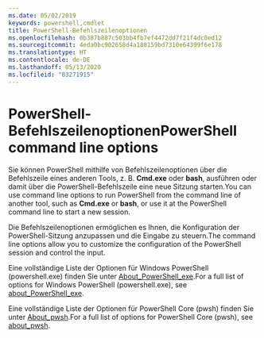 ```yaml
---
ms.date: 05/02/2019
keywords: powershell,cmdlet
title: PowerShell-Befehlszeilenoptionen
ms.openlocfilehash: 0b387b887c503bb4fb7ef4472dd7f21f4dc0ed12
ms.sourcegitcommit: 4eda0bc902658d4a188159bd7310e64399f6e178
ms.translationtype: HT
ms.contentlocale: de-DE
ms.lasthandoff: 05/13/2020
ms.locfileid: "83271915"
---
```

# <a name="powershell-command-line-options"></a><span data-ttu-id="7cdc7-103">PowerShell-Befehlszeilenoptionen</span><span class="sxs-lookup"><span data-stu-id="7cdc7-103">PowerShell command line options</span></span>

<span data-ttu-id="7cdc7-104">Sie können PowerShell mithilfe von Befehlszeilenoptionen über die Befehlszeile eines anderen Tools, z. B. **Cmd.exe** oder **bash**, ausführen oder damit über die PowerShell-Befehlszeile eine neue Sitzung starten.</span><span class="sxs-lookup"><span data-stu-id="7cdc7-104">You can use command line options to run PowerShell from the command line of another tool, such as **Cmd.exe** or **bash**, or use it at the PowerShell command line to start a new session.</span></span>

<span data-ttu-id="7cdc7-105">Die Befehlszeilenoptionen ermöglichen es Ihnen, die Konfiguration der PowerShell-Sitzung anzupassen und die Eingabe zu steuern.</span><span class="sxs-lookup"><span data-stu-id="7cdc7-105">The command line options allow you to customize the configuration of the PowerShell session and control the input.</span></span>

<span data-ttu-id="7cdc7-106">Eine vollständige Liste der Optionen für Windows PowerShell (powershell.exe) finden Sie unter [About_PowerShell_exe](/powershell/module/Microsoft.PowerShell.Core/About/about_PowerShell_exe?view=powershell-5.1).</span><span class="sxs-lookup"><span data-stu-id="7cdc7-106">For a full list of options for Windows PowerShell (powershell.exe), see [about_PowerShell_exe](/powershell/module/Microsoft.PowerShell.Core/About/about_PowerShell_exe?view=powershell-5.1).</span></span>

<span data-ttu-id="7cdc7-107">Eine vollständige Liste der Optionen für PowerShell Core (pwsh) finden Sie unter [About_pwsh](/powershell/module/Microsoft.PowerShell.Core/About/about_pwsh).</span><span class="sxs-lookup"><span data-stu-id="7cdc7-107">For a full list of options for PowerShell Core (pwsh), see [about_pwsh](/powershell/module/Microsoft.PowerShell.Core/About/about_pwsh).</span></span>